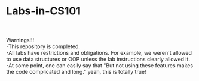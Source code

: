 # Labs-in-CS101 </br></br>

Warnings!!! </br>
-This repository is completed. </br>
-All labs have restrictions and obligations. For example, we weren't allowed to use data structures or OOP unless the lab instructions clearly allowed it. </br>
-At some point, one can easily say that "But not using these features makes the code complicated and long." yeah, this is totally true! </br>
